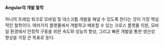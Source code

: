 #### Angular의 개발 철학
하나의 프레임 워크로 모바일 및 데스크톱 개발을 해낼 수 있도록 한다는 것이 가장 핵심적인 철학이다. 여러가지 플랫폼에서 개발하고 배포할 수 있는 크로스 플랫폼 지원, 모바일 환경에서 안정적 구동을 위한 속도와 성능의 향상, 그리고 빠른 개발을 통한 생산성 향상을 가장 큰 목표로 둔다.